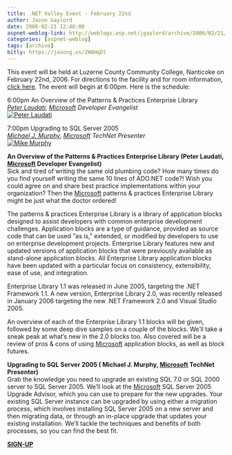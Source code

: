 ```yaml
---
title: .NET Valley Event - February 22nd
author: Jason Gaylord
date: 2006-02-21 12:48:00
aspnet-weblog-link: http://weblogs.asp.net/jgaylord/archive/2006/02/21/438680.aspx
categories: [aspnet-weblog]
tags: [archive]
bitly: https://jasong.us/2WAHqDl
---
```


This event will be held at Luzerne County Community College, Nanticoke on February 22nd, 2006. For directions to the facility and for room information, [click here](http://www.dotnetvalley.com/Directions/default.aspx). The event will begin at 6:00pm. Here is the schedule:  

6:00pm
An Overview of the Patterns & Practices Enterprise Library  
_[Peter Laudati](http://www.dotnetvalley.com/Speakers/344.aspx "Peter Laudati"), [Microsoft](http://www.microsoft.com/ "Microsoft") Developer Evangelist_  
[![Peter Laudati](http://www.dotnetvalley.com/images/persons/photona.gif)](http://www.dotnetvalley.com/Speakers/344.aspx)

7:00pm
Upgrading to SQL Server 2005  
_[Michael J. Murphy](http://www.dotnetvalley.com/Speakers/309.aspx "Mike Murphy"), [Microsoft](http://www.microsoft.com/ "Microsoft") TechNet Presenter_  
[![Mike Murphy](http://www.dotnetvalley.com/images/persons/mmurphy.jpg)](http://www.dotnetvalley.com/Speakers/309.aspx)

**An Overview of the Patterns & Practices Enterprise Library (Peter Laudati, [Microsoft](http://www.microsoft.com/ "Microsoft") Developer Evangelist)**  
Sick and tired of writing the same old plumbing code? How many times do you find yourself writing the same 10 lines of ADO.NET code?! Wish you could agree on and share best practice implementations within your organization? Then the [Microsoft](http://www.microsoft.com/ "Microsoft") patterns & practices Enterprise Library might be just what the doctor ordered!  
  
The patterns & practices Enterprise Library is a library of application blocks designed to assist developers with common enterprise development challenges. Application blocks are a type of guidance, provided as source code that can be used "as is," extended, or modified by developers to use on enterprise development projects. Enterprise Library features new and updated versions of application blocks that were previously available as stand-alone application blocks. All Enterprise Library application blocks have been updated with a particular focus on consistency, extensibility, ease of use, and integration.  
  
Enterprise Library 1.1 was released in June 2005, targeting the .NET Framework 1.1. A new version, Enterprise Library 2.0, was recently released in January 2006 targeting the new .NET Framework 2.0 and Visual Studio 2005.  
  
An overview of each of the Enterprise Library 1.1 blocks will be given, followed by some deep dive samples on a couple of the blocks. We’ll take a sneak peak at what’s new in the 2.0 blocks too. Also covered will be a review of pros & cons of using [Microsoft](http://www.microsoft.com/ "Microsoft") application blocks, as well as block futures.  
  
**Upgrading to SQL Server 2005 ( Michael J. Murphy, [Microsoft](http://www.microsoft.com/ "Microsoft") TechNet Presenter)**  
Grab the knowledge you need to upgrade an existing SQL 7.0 or SQL 2000 server to SQL Server 2005. We’ll look at the [Microsoft](http://www.microsoft.com/ "Microsoft") SQL Server 2005 Upgrade Advisor, which you can use to prepare for the new upgrades. Your existing SQL Server instance can be upgraded by using either a migration process, which involves installing SQL Server 2005 on a new server and then migrating data, or through an in-place upgrade that updates your existing installation. We’ll tackle the techniques and benefits of both processes, so you can find the best fit.  
  
[**SIGN-UP**](http://www.dotnetvalley.com/signup.aspx?eventid=343&sourceid=mail1)